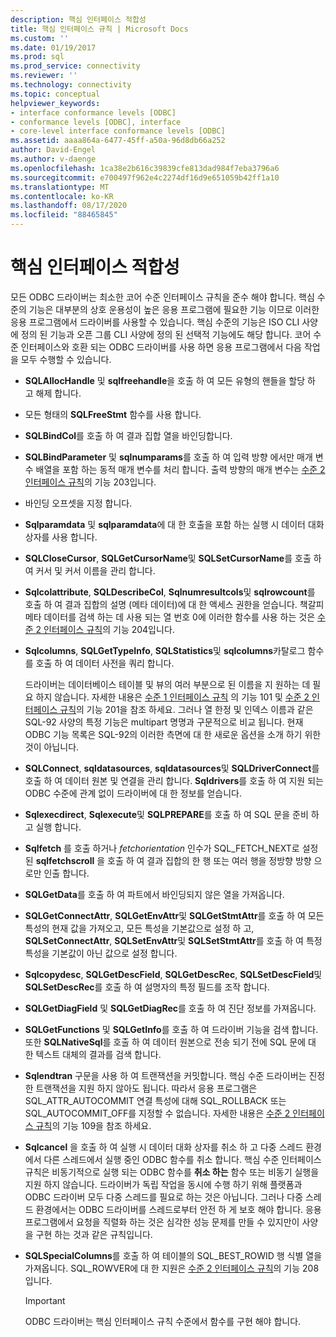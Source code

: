 ```yaml
---
description: 핵심 인터페이스 적합성
title: 핵심 인터페이스 규칙 | Microsoft Docs
ms.custom: ''
ms.date: 01/19/2017
ms.prod: sql
ms.prod_service: connectivity
ms.reviewer: ''
ms.technology: connectivity
ms.topic: conceptual
helpviewer_keywords:
- interface conformance levels [ODBC]
- conformance levels [ODBC], interface
- core-level interface conformance levels [ODBC]
ms.assetid: aaaa864a-6477-45ff-a50a-96d8db66a252
author: David-Engel
ms.author: v-daenge
ms.openlocfilehash: 1ca38e2b616c39839cfe813dad984f7eba3796a6
ms.sourcegitcommit: e700497f962e4c2274df16d9e651059b42ff1a10
ms.translationtype: MT
ms.contentlocale: ko-KR
ms.lasthandoff: 08/17/2020
ms.locfileid: "88465845"
---
```

# <a name="core-interface-conformance"></a>핵심 인터페이스 적합성
모든 ODBC 드라이버는 최소한 코어 수준 인터페이스 규칙을 준수 해야 합니다. 핵심 수준의 기능은 대부분의 상호 운용성이 높은 응용 프로그램에 필요한 기능 이므로 이러한 응용 프로그램에서 드라이버를 사용할 수 있습니다. 핵심 수준의 기능은 ISO CLI 사양에 정의 된 기능과 오픈 그룹 CLI 사양에 정의 된 선택적 기능에도 해당 합니다. 코어 수준 인터페이스와 호환 되는 ODBC 드라이버를 사용 하면 응용 프로그램에서 다음 작업을 모두 수행할 수 있습니다.  
  
-   **SQLAllocHandle** 및 **sqlfreehandle**을 호출 하 여 모든 유형의 핸들을 할당 하 고 해제 합니다.  
  
-   모든 형태의 **SQLFreeStmt** 함수를 사용 합니다.  
  
-   **SQLBindCol**를 호출 하 여 결과 집합 열을 바인딩합니다.  
  
-   **SQLBindParameter** 및 **sqlnumparams**를 호출 하 여 입력 방향 에서만 매개 변수 배열을 포함 하는 동적 매개 변수를 처리 합니다. 출력 방향의 매개 변수는 [수준 2 인터페이스 규칙](../../../odbc/reference/develop-app/level-2-interface-conformance.md)의 기능 203입니다.  
  
-   바인딩 오프셋을 지정 합니다.  
  
-   **Sqlparamdata** 및 **sqlparamdata**에 대 한 호출을 포함 하는 실행 시 데이터 대화 상자를 사용 합니다.  
  
-   **SQLCloseCursor**, **SQLGetCursorName**및 **SQLSetCursorName**를 호출 하 여 커서 및 커서 이름을 관리 합니다.  
  
-   **Sqlcolattribute**, **SQLDescribeCol**, **Sqlnumresultcols**및 **sqlrowcount**를 호출 하 여 결과 집합의 설명 (메타 데이터)에 대 한 액세스 권한을 얻습니다. 책갈피 메타 데이터를 검색 하는 데 사용 되는 열 번호 0에 이러한 함수를 사용 하는 것은 [수준 2 인터페이스 규칙](../../../odbc/reference/develop-app/level-2-interface-conformance.md)의 기능 204입니다.  
  
-   **Sqlcolumns**, **SQLGetTypeInfo**, **SQLStatistics**및 **sqlcolumns**카탈로그 함수를 호출 하 여 데이터 사전을 쿼리 합니다.  
  
     드라이버는 데이터베이스 테이블 및 뷰의 여러 부분으로 된 이름을 지 원하는 데 필요 하지 않습니다. 자세한 내용은 [수준 1 인터페이스 규칙](../../../odbc/reference/develop-app/level-1-interface-conformance.md) 의 기능 101 및 [수준 2 인터페이스 규칙](../../../odbc/reference/develop-app/level-2-interface-conformance.md)의 기능 201을 참조 하세요. 그러나 열 한정 및 인덱스 이름과 같은 SQL-92 사양의 특정 기능은 multipart 명명과 구문적으로 비교 됩니다. 현재 ODBC 기능 목록은 SQL-92의 이러한 측면에 대 한 새로운 옵션을 소개 하기 위한 것이 아닙니다.  
  
-   **SQLConnect**, **sqldatasources**, **sqldatasources**및 **SQLDriverConnect**를 호출 하 여 데이터 원본 및 연결을 관리 합니다. **Sqldrivers**를 호출 하 여 지원 되는 ODBC 수준에 관계 없이 드라이버에 대 한 정보를 얻습니다.  
  
-   **Sqlexecdirect**, **Sqlexecute**및 **SQLPREPARE**를 호출 하 여 SQL 문을 준비 하 고 실행 합니다.  
  
-   **Sqlfetch** 를 호출 하거나 *fetchorientation* 인수가 SQL_FETCH_NEXT로 설정 된 **sqlfetchscroll** 을 호출 하 여 결과 집합의 한 행 또는 여러 행을 정방향 방향 으로만 인출 합니다.  
  
-   **SQLGetData**를 호출 하 여 파트에서 바인딩되지 않은 열을 가져옵니다.  
  
-   **SQLGetConnectAttr**, **SQLGetEnvAttr**및 **SQLGetStmtAttr**를 호출 하 여 모든 특성의 현재 값을 가져오고, 모든 특성을 기본값으로 설정 하 고, **SQLSetConnectAttr**, **SQLSetEnvAttr**및 **SQLSetStmtAttr**를 호출 하 여 특정 특성을 기본값이 아닌 값으로 설정 합니다.  
  
-   **Sqlcopydesc**, **SQLGetDescField**, **SQLGetDescRec**, **SQLSetDescField**및 **SQLSetDescRec**를 호출 하 여 설명자의 특정 필드를 조작 합니다.  
  
-   **SQLGetDiagField** 및 **SQLGetDiagRec**를 호출 하 여 진단 정보를 가져옵니다.  
  
-   **SQLGetFunctions** 및 **SQLGetInfo**를 호출 하 여 드라이버 기능을 검색 합니다. 또한 **SQLNativeSql**를 호출 하 여 데이터 원본으로 전송 되기 전에 SQL 문에 대 한 텍스트 대체의 결과를 검색 합니다.  
  
-   **Sqlendtran** 구문을 사용 하 여 트랜잭션을 커밋합니다. 핵심 수준 드라이버는 진정한 트랜잭션을 지원 하지 않아도 됩니다. 따라서 응용 프로그램은 SQL_ATTR_AUTOCOMMIT 연결 특성에 대해 SQL_ROLLBACK 또는 SQL_AUTOCOMMIT_OFF를 지정할 수 없습니다. 자세한 내용은 [수준 2 인터페이스 규칙](../../../odbc/reference/develop-app/level-2-interface-conformance.md)의 기능 109을 참조 하세요.  
  
-   **Sqlcancel** 을 호출 하 여 실행 시 데이터 대화 상자를 취소 하 고 다중 스레드 환경에서 다른 스레드에서 실행 중인 ODBC 함수를 취소 합니다. 핵심 수준 인터페이스 규칙은 비동기적으로 실행 되는 ODBC 함수를 **취소 하는** 함수 또는 비동기 실행을 지원 하지 않습니다. 드라이버가 독립 작업을 동시에 수행 하기 위해 플랫폼과 ODBC 드라이버 모두 다중 스레드를 필요로 하는 것은 아닙니다. 그러나 다중 스레드 환경에서는 ODBC 드라이버를 스레드로부터 안전 하 게 보호 해야 합니다. 응용 프로그램에서 요청을 직렬화 하는 것은 심각한 성능 문제를 만들 수 있지만이 사양을 구현 하는 것과 같은 규칙입니다.  
  
-   **SQLSpecialColumns**를 호출 하 여 테이블의 SQL_BEST_ROWID 행 식별 열을 가져옵니다. SQL_ROWVER에 대 한 지원은 [수준 2 인터페이스 규칙](../../../odbc/reference/develop-app/level-2-interface-conformance.md)의 기능 208입니다.  
  
    > [!IMPORTANT]  
    >  ODBC 드라이버는 핵심 인터페이스 규칙 수준에서 함수를 구현 해야 합니다.
